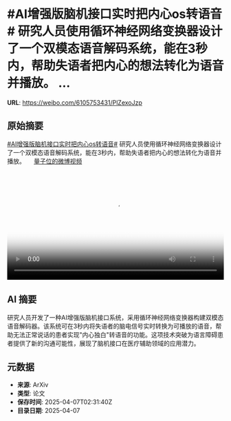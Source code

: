 # #AI增强版脑机接口实时把内心os转语音# 研究人员使用循环神经网络变换器设计了一个双模态语音解码系统，能在3秒内，帮助失语者把内心的想法转化为语音并播放。 ...

**URL**: https://weibo.com/6105753431/PlZexoJzp

## 原始摘要

<a href="https://m.weibo.cn/search?containerid=231522type%3D1%26t%3D10%26q%3D%23AI%E5%A2%9E%E5%BC%BA%E7%89%88%E8%84%91%E6%9C%BA%E6%8E%A5%E5%8F%A3%E5%AE%9E%E6%97%B6%E6%8A%8A%E5%86%85%E5%BF%83os%E8%BD%AC%E8%AF%AD%E9%9F%B3%23&amp;extparam=%23AI%E5%A2%9E%E5%BC%BA%E7%89%88%E8%84%91%E6%9C%BA%E6%8E%A5%E5%8F%A3%E5%AE%9E%E6%97%B6%E6%8A%8A%E5%86%85%E5%BF%83os%E8%BD%AC%E8%AF%AD%E9%9F%B3%23" data-hide=""><span class="surl-text">#AI增强版脑机接口实时把内心os转语音#</span></a> 研究人员使用循环神经网络变换器设计了一个双模态语音解码系统，能在3秒内，帮助失语者把内心的想法转化为语音并播放。 <a href="https://video.weibo.com/show?fid=1034:5151386149519375" data-hide=""><span class="url-icon"><img style="width: 1rem;height: 1rem" src="https://h5.sinaimg.cn/upload/2015/09/25/3/timeline_card_small_video_default.png" referrerpolicy="no-referrer"></span><span class="surl-text">量子位的微博视频</span></a> <br clear="both"><div style="clear: both"></div><video controls="controls" poster="https://tvax3.sinaimg.cn/orj480/006Fd7o3gy1i03pn1wjgmj30u01hcadf.jpg" style="width: 100%"><source src="https://f.video.weibocdn.com/o0/JgwPT73Glx08nbuL9cKI01041200iUNH0E010.mp4?label=mp4_720p&amp;template=720x1280.24.0&amp;ori=0&amp;ps=1CwnkDw1GXwCQx&amp;Expires=1743996627&amp;ssig=eINiBfqVWX&amp;KID=unistore,video"><source src="https://f.video.weibocdn.com/o0/k23Q4BcGlx08nbuL6Vlm01041200b4iw0E010.mp4?label=mp4_hd&amp;template=540x960.24.0&amp;ori=0&amp;ps=1CwnkDw1GXwCQx&amp;Expires=1743996627&amp;ssig=w8Z%2Fz7HiXB&amp;KID=unistore,video"><source src="https://f.video.weibocdn.com/o0/2I4yZqUilx08nbuKO2BO010412005X8I0E010.mp4?label=mp4_ld&amp;template=360x640.24.0&amp;ori=0&amp;ps=1CwnkDw1GXwCQx&amp;Expires=1743996627&amp;ssig=E8cKVhWLxm&amp;KID=unistore,video"><p>视频无法显示，请前往<a href="https://video.weibo.com/show?fid=1034%3A5151386149519375" target="_blank" rel="noopener noreferrer">微博视频</a>观看。</p></video>

## AI 摘要

研究人员开发了一种AI增强版脑机接口系统，采用循环神经网络变换器构建双模态语音解码器。该系统可在3秒内将失语者的脑电信号实时转换为可播放的语音，帮助无法正常说话的患者实现"内心独白"转语音的功能。这项技术突破为语言障碍患者提供了新的沟通可能性，展现了脑机接口在医疗辅助领域的应用潜力。

## 元数据

- **来源**: ArXiv
- **类型**: 论文
- **保存时间**: 2025-04-07T02:31:40Z
- **目录日期**: 2025-04-07
